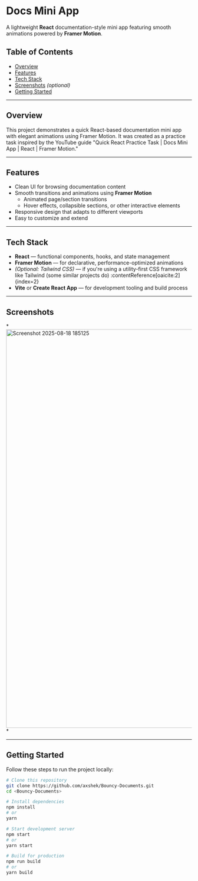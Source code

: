 # Docs Mini App

A lightweight **React** documentation-style mini app featuring smooth animations powered by **Framer Motion**.

## Table of Contents

- [Overview](#overview)  
- [Features](#features)  
- [Tech Stack](#tech-stack)  
- [Screenshots](#screenshots) *(optional)*  
- [Getting Started](#getting-started) 

---

## Overview

This project demonstrates a quick React-based documentation mini app with elegant animations using Framer Motion. It was created as a practice task inspired by the YouTube guide "Quick React Practice Task | Docs Mini App | React | Framer Motion." 

---

## Features

- Clean UI for browsing documentation content  
- Smooth transitions and animations using **Framer Motion**  
  - Animated page/section transitions  
  - Hover effects, collapsible sections, or other interactive elements  
- Responsive design that adapts to different viewports  
- Easy to customize and extend

---

## Tech Stack

- **React** — functional components, hooks, and state management  
- **Framer Motion** — for declarative, performance-optimized animations  
- *(Optional: Tailwind CSS)* — if you're using a utility-first CSS framework like Tailwind (some similar projects do) :contentReference[oaicite:2]{index=2}  
- **Vite** or **Create React App** — for development tooling and build process

---

## Screenshots

*<img width="1920" height="1080" alt="Screenshot 2025-08-18 185125" src="https://github.com/user-attachments/assets/64ad169a-2a63-4345-a9f1-2c886b1dd0f3" />
*

---

## Getting Started

Follow these steps to run the project locally:

```bash
# Clone this repository
git clone https://github.com/axshek/Bouncy-Documents.git
cd <Bouncy-Documents>

# Install dependencies
npm install
# or
yarn

# Start development server
npm start
# or
yarn start

# Build for production
npm run build
# or
yarn build
